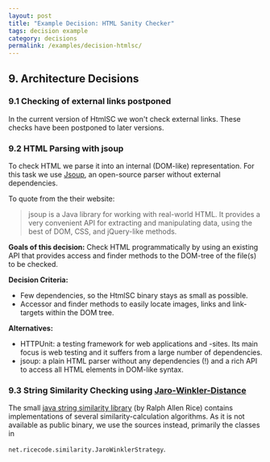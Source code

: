 ```yaml
---
layout: post
title: "Example Decision: HTML Sanity Checker"
tags: decision example 
category: decisions
permalink: /examples/decision-htmlsc/
---
```


## 9. Architecture Decisions


### 9.1 Checking of external links postponed
In the current version of HtmlSC we won't check external links.
These checks have been postponed to later versions.



### 9.2 HTML Parsing with jsoup
To check HTML we parse it into an internal (DOM-like) representation.
For this task we use [Jsoup](https://jsoup.org), an open-source parser without
external dependencies.

To quote from the their website:


>jsoup is a Java library for working with real-world HTML.
>It provides a very convenient API for extracting and manipulating data,
>using the best of DOM, CSS, and jQuery-like methods.


**Goals of this decision:**
Check HTML programmatically by using an existing API that provides access and finder
methods to the DOM-tree of the file(s) to be checked.

**Decision Criteria:**

* Few dependencies, so the HtmlSC binary stays as small as possible.
* Accessor and finder methods to easily locate images, links and link-targets within the DOM tree.

**Alternatives:**

* HTTPUnit: a testing framework for web applications and -sites. Its main focus is web testing and it suffers from a large number of dependencies.
* jsoup: a plain HTML parser without any dependencies (!) and a rich API to access all HTML elements in DOM-like syntax.


### 9.3 String Similarity Checking using [Jaro-Winkler-Distance](https://wikipedia.org/wiki/Jaro%E2%80%93Winkler_distance)

The small [java string similarity library](https://github.com/rrice/java-string-similarity)
(by Ralph Allen Rice) contains implementations of several similarity-calculation algorithms.
As it is not available as public binary, we use the sources instead, primarily the classes in  

`net.ricecode.similarity.JaroWinklerStrategy`.
